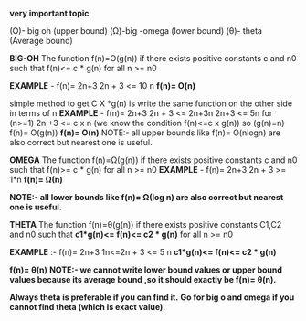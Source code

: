 
**very important topic**

(O)- big oh (upper bound)
(Ω)-big -omega (lower bound)
(θ)- theta  (Average bound)



**BIG-OH**
The function f(n)=O(g(n)) if there exists positive constants c and n0 such that f(n)<= c * g(n) for all n >= n0

**EXAMPLE**  - f(n)= 2n+3
2n + 3 <= 10 n
**f(n)= O(n)**

simple method to get C X *g(n) is 
write the same function on the other side in terms of n 
**EXAMPLE**  - f(n)= 2n+3
2n + 3 <= 2n+3n
2n+3 <= 5n for (n>=1)
2n +3  <= c x n (we know the condition f(n)<=c x g(n))
so (g(n)=n)
f(n)= O(g(n))
**f(n)= O(n)**
NOTE:- all upper bounds like f(n)= O(nlogn) are also correct but nearest one is useful.

**OMEGA**
The function f(n)=Ω(g(n)) if there exists positive constants c and n0 such that f(n)>= c * g(n) for all n >= n0
**EXAMPLE**  - f(n)= 2n+3
2n + 3 >= 1*n
**f(n)= Ω(n)**

**NOTE:- all lower bounds like f(n)= Ω(log n) are also correct but nearest one is useful.**

**THETA**
The function f(n)=θ(g(n)) if there exists positive constants C1,C2 and n0 such that **c1*g(n)<= f(n)<= c2 * g(n)** for all n >= n0

**EXAMPLE**  :- f(n)= 2n+3
1n<=2n + 3 <= 5 n
 **c1*g(n)<= f(n)<= c2 * g(n)**
 
**f(n)= θ(n)**
**NOTE:- we cannot write lower bound values or upper bound values because its average bound ,so it should exactly be f(n)= θ(n).**

**Always theta is preferable if you can find it.**
**Go for big o and omega if you cannot find theta (which is exact value).**











